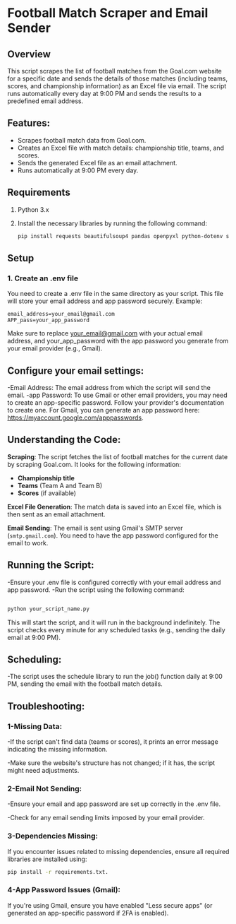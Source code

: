 # Football Match Scraper and Email Sender

## Overview
This script scrapes the list of football matches from the Goal.com website for a specific date and sends the details of those matches (including teams, scores, and championship information) as an Excel file via email. The script runs automatically every day at 9:00 PM and sends the results to a predefined email address.

## Features:
- Scrapes football match data from Goal.com.
- Creates an Excel file with match details: championship title, teams, and scores.
- Sends the generated Excel file as an email attachment.
- Runs automatically at 9:00 PM every day.

## Requirements
1. Python 3.x
2. Install the necessary libraries by running the following command:
   
   ```bash
   pip install requests beautifulsoup4 pandas openpyxl python-dotenv schedule
   ```
## Setup
### 1. Create an .env file
You need to create a .env file in the same directory as your script. This file will store your email address and app password securely. Example:
```env
email_address=your_email@gmail.com
APP_pass=your_app_password
```
Make sure to replace your_email@gmail.com with your actual email address, and your_app_password with the app password you generate from your email provider (e.g., Gmail).
## Configure your email settings:
  -Email Address: The email address from which the script will send the email.
  -app Password: To use Gmail or other email providers, you may need to create an app-specific password. Follow your provider's documentation to create one.
For Gmail, you can generate an app password here: https://myaccount.google.com/apppasswords.

## Understanding the Code:

**Scraping**: The script fetches the list of football matches for the current date by scraping Goal.com. It looks for the following information:

- **Championship title**
- **Teams** (Team A and Team B)
- **Scores** (if available)

**Excel File Generation**: The match data is saved into an Excel file, which is then sent as an email attachment.

**Email Sending**: The email is sent using Gmail's SMTP server (`smtp.gmail.com`). You need to have the app password configured for the email to work.
##  Running the Script:
-Ensure your .env file is configured correctly with your email address and app password.
-Run the script using the following command:
```bash

python your_script_name.py

```

This will start the script, and it will run in the background indefinitely. The script checks every minute for any scheduled tasks (e.g., sending the daily email at 9:00 PM).

## Scheduling:
-The script uses the schedule library to run the job() function daily at 9:00 PM, sending the email with the football match details.

## Troubleshooting:
### **1-Missing Data:**
-If the script can't find data (teams or scores), it prints an error message indicating the missing information.

-Make sure the website's structure has not changed; if it has, the script might need adjustments.

 ### **2-Email Not Sending:**

  -Ensure your email and app password are set up correctly in the .env file.

  -Check for any email sending limits imposed by your email provider.

### 3-Dependencies Missing:
If you encounter issues related to missing dependencies, ensure all required libraries are installed using:
```bash
pip install -r requirements.txt.
```

### **4-App Password Issues (Gmail):**

If you're using Gmail, ensure you have enabled "Less secure apps" (or generated an app-specific password if 2FA is enabled).


